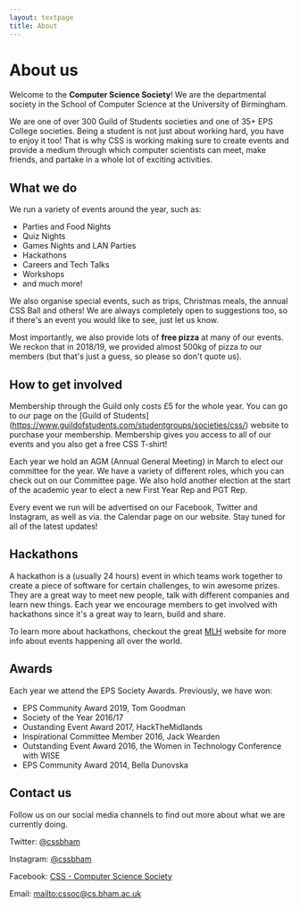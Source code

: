 ```yaml
---
layout: textpage
title: About
---
```

# About us

Welcome to the **Computer Science Society**! We are the departmental society
in the School of Computer Science at the University of Birmingham.

We are one of over 300 Guild of Students societies and one of 35+ EPS College
societies. Being a student is not just about working hard, you have to enjoy
it too! That is why CSS is working making sure to create events and provide a
medium through which computer scientists can meet, make friends, and partake
in a whole lot of exciting activities.

## What we do

We run a variety of events around the year, such as:

* Parties and Food Nights
* Quiz Nights
* Games Nights and LAN Parties
* Hackathons
* Careers and Tech Talks
* Workshops
* and much more!

We also organise special events, such as trips, Christmas meals, the annual
CSS Ball and others! We are always completely open to suggestions too, so if
there's an event you would like to see, just let us know.

Most importantly, we also provide lots of **free pizza** at many of our
events. We reckon that in 2018/19, we provided almost 500kg of pizza to our
members (but that's just a guess, so please so don't quote us).

## How to get involved

Membership through the Guild only costs £5 for the whole year. You can go to our page on the \[Guild of Students](https://www.guildofstudents.com/studentgroups/societies/css/) website to purchase your membership. Membership gives you access to all of our events and you also get a free CSS T-shirt!

Each year we hold an AGM (Annual General Meeting) in March to elect our
committee for the year. We have a variety of different roles, which you can
check out on our Committee page. We also hold another election at the start
of the academic year to elect a new First Year Rep and PGT Rep.

Every event we run will be advertised on our Facebook, Twitter and Instagram,
as well as via. the Calendar page on our website. Stay tuned for all of
the latest updates!

## Hackathons

A hackathon is a (usually 24 hours) event in which teams work together to
create a piece of software for certain challenges, to win awesome prizes.
They are a great way to meet new people, talk with different companies and
learn new things. Each year we encourage members to get involved with
hackathons since it's a great way to learn, build and share.

To learn more about hackathons, checkout the great [MLH](https://mlh.io)
website for more info about events happening all over the world.

## Awards

Each year we attend the EPS Society Awards. Previously, we have won:

* EPS Community Award 2019, Tom Goodman
* Society of the Year 2016/17
* Oustanding Event Award 2017, HackTheMidlands
* Inspirational Committee Member 2016, Jack Wearden
* Outstanding Event Award 2016, the Women in Technology Conference with WISE
* EPS Community Award 2014, Bella Dunovska

## Contact us

Follow us on our social media channels to find out more about what we are currently doing.

Twitter: [@cssbham](https://twitter.com/cssbham)

Instagram: [@cssbham](https://instagram.com/cssbham)

Facebook: [CSS - Computer Science Society](https://facebook.com/groups/CSSUoB)

Email: <mailto:cssoc@cs.bham.ac.uk>
